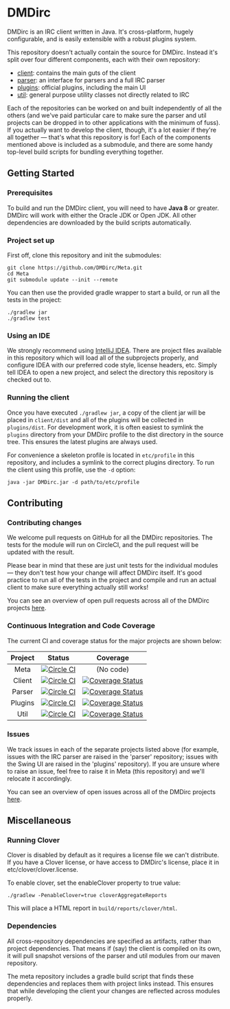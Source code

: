 DMDirc
================================================================================

DMDirc is an IRC client written in Java. It's cross-platform, hugely
configurable, and is easily extensible with a robust plugins system.

This repository doesn't actually contain the source for DMDirc. Instead it's
split over four different components, each with their own repository:

* [client](https://github.com/DMDirc/client):
  contains the main guts of the client
* [parser](https://github.com/DMDirc/parser):
  an interface for parsers and a full IRC parser
* [plugins](https://github.com/DMDirc/plugins):
  official plugins, including the main UI
* [util](https://github.com/DMDirc/util):
  general purpose utility classes not directly related to IRC

Each of the repositories can be worked on and built independently of all the
others (and we've paid particular care to make sure the parser and util projects
can be dropped in to other applications with the minimum of fuss).  If you
actually want to develop the client, though, it's a lot easier if they're all
together — that's what this repository is for! Each of the components mentioned
above is included as a submodule, and there are some handy top-level build
scripts for bundling everything together.

Getting Started
--------------------------------------------------------------------------------

### Prerequisites

To build and run the DMDirc client, you will need to have **Java 8** or greater.
DMDirc will work with either the Oracle JDK or Open JDK. All other dependencies
are downloaded by the build scripts automatically.

### Project set up

First off, clone this repository and init the submodules:

    git clone https://github.com/DMDirc/Meta.git
    cd Meta
    git submodule update --init --remote

You can then use the provided gradle wrapper to start a build, or run all the
tests in the project:

    ./gradlew jar
    ./gradlew test

### Using an IDE

We strongly recommend using [IntelliJ IDEA](http://www.jetbrains.com/idea/).
There are project files available in this repository which will load all of the
subprojects properly, and configure IDEA with our preferred code style,
license headers, etc. Simply tell IDEA to open a new project, and select the
directory this repository is checked out to.

### Running the client

Once you have executed `./gradlew jar`, a copy of the client jar will be placed
in `client/dist` and all of the plugins will be collected in `plugins/dist`. For
development work, it is often easiest to symlink the `plugins` directory from
your DMDirc profile to the dist directory in the source tree. This ensures the
latest plugins are always used.

For convenience a skeleton profile is located in `etc/profile` in this
repository, and includes a symlink to the correct plugins directory. To run the
client using this profile, use the `-d` option:

    java -jar DMDirc.jar -d path/to/etc/profile

Contributing
--------------------------------------------------------------------------------

### Contributing changes

We welcome pull requests on GitHub for all the DMDirc repositories. The tests
for the module will run on CircleCI, and the pull request will be updated with
the result.

Please bear in mind that these are just unit tests for the individual modules —
they don't test how your change will affect DMDirc itself. It's good practice
to run all of the tests in the project and compile and run an actual client to
make sure everything actually still works!

You can see an overview of open pull requests across all of the DMDirc projects [here](https://github.com/pulls?q=is%3Aopen+is%3Apr+user%3Admdirc).

### Continuous Integration and Code Coverage

The current CI and coverage status for the major projects are shown below:

| Project | Status | Coverage |
|:-------:|:------:|:--------:|
| Meta    | [![Circle CI](https://circleci.com/gh/DMDirc/Meta.png?style=badge)](https://circleci.com/gh/DMDirc/Meta) | (No code) |
| Client  | [![Circle CI](https://circleci.com/gh/DMDirc/DMDirc.png?style=badge)](https://circleci.com/gh/DMDirc/DMDirc)  | [![Coverage Status](https://img.shields.io/coveralls/DMDirc/DMDirc.svg)](https://coveralls.io/r/DMDirc/DMDirc?branch=master) |
| Parser  | [![Circle CI](https://circleci.com/gh/DMDirc/Parser.png?style=badge)](https://circleci.com/gh/DMDirc/Parser)  | [![Coverage Status](https://img.shields.io/coveralls/DMDirc/Parser.svg)](https://coveralls.io/r/DMDirc/Parser?branch=master) |
| Plugins | [![Circle CI](https://circleci.com/gh/DMDirc/Plugins.png?style=badge)](https://circleci.com/gh/DMDirc/Plugins) | [![Coverage Status](https://img.shields.io/coveralls/DMDirc/Plugins.svg)](https://coveralls.io/r/DMDirc/Plugins?branch=master) |
| Util    | [![Circle CI](https://circleci.com/gh/DMDirc/Util.png?style=badge)](https://circleci.com/gh/DMDirc/Util) | [![Coverage Status](https://img.shields.io/coveralls/DMDirc/Util.svg)](https://coveralls.io/r/DMDirc/Util?branch=master) |

### Issues

We track issues in each of the separate projects listed above (for example,
issues with the IRC parser are raised in the 'parser' repository; issues
with the Swing UI are raised in the 'plugins' repository). If you are unsure
where to raise an issue, feel free to raise it in Meta (this repository) and
we'll relocate it accordingly.

You can see an overview of open issues across all of the DMDirc projects
[here](https://github.com/issues?q=is%3Aopen+is%3Aissue+user%3Admdirc).

Miscellaneous
--------------------------------------------------------------------------------

### Running Clover

Clover is disabled by default as it requires a license file we can't distribute.
If you have a Clover license, or have access to DMDirc's license, place it in
etc/clover/clover.license.

To enable clover, set the enableClover property to true value:

    ./gradlew -PenableClover=true cloverAggregateReports

This will place a HTML report in `build/reports/clover/html`.

### Dependencies

All cross-repository dependencies are specified as artifacts, rather than
project dependencies. That means if (say) the client is compiled on its own,
it will pull snapshot versions of the parser and util modules from our maven
repository.

The meta repository includes a gradle build script that finds these dependencies
and replaces them with project links instead. This ensures that while developing
the client your changes are reflected across modules properly.
